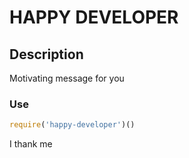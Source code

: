# HAPPY DEVELOPER

## Description

Motivating message for you

### Use

 ```js
 require('happy-developer')()
 ```

I thank me
